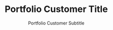 --- 
layout: portfolio 
title: Portfolio Customer Title 
subtitle: Portfolio Customer Subtitle
sitemap: false
background-image: "/images/mac-small.png"
about:
    company-name: company name
    company-description: >
        Company description goes here. 
brief:
    brief-images:
      - src: "/images/<picture>.png"
        alt: Alt Text
      - src: "/images/<picture>.png"
        alt: Alt Text
    
    brief-description: |
        put a description of the project here.
    
solution:
    solution-description: |
        I built a solution that

    solution-images-description: The following screen shots show the richness of the unique user interface.
    solution-images:
        - src: "/images/<picture>.png"
          alt: Alt Text
technology:
    technology-description: |
        We built with some technology...
    technology-logos:
        -   src:    "/images/<logo>.png" 
            alt:    "Logo"
recommendation:
    recommendation-description: |
        **"Mark is better than cats..."**

        <name>, <company>, <title>

visit:
    url: "http://www.customer.com"
    name: button caption
---